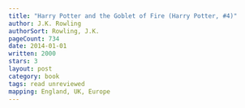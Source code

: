 ```yaml
---
title: "Harry Potter and the Goblet of Fire (Harry Potter, #4)"
author: J.K. Rowling
authorSort: Rowling, J.K.
pageCount: 734
date: 2014-01-01
written: 2000
stars: 3
layout: post
category: book
tags: read unreviewed
mapping: England, UK, Europe
---
```

